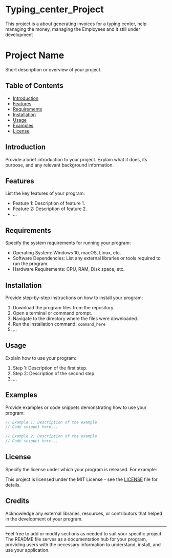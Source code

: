 # Typing_center_Project
This project is a about generating invoices for a typing center, help managing the money, managing the Employees and it still under development  

# Project Name

Short description or overview of your project.

## Table of Contents

- [Introduction](#introduction)
- [Features](#features)
- [Requirements](#requirements)
- [Installation](#installation)
- [Usage](#usage)
- [Examples](#examples)
- [License](#license)

## Introduction

Provide a brief introduction to your project. Explain what it does, its purpose, and any relevant background information.

## Features

List the key features of your program:

- Feature 1: Description of feature 1.
- Feature 2: Description of feature 2.
- ...

## Requirements

Specify the system requirements for running your program:

- Operating System: Windows 10, macOS, Linux, etc.
- Software Dependencies: List any external libraries or tools required to run the program.
- Hardware Requirements: CPU, RAM, Disk space, etc.

## Installation

Provide step-by-step instructions on how to install your program:

1. Download the program files from the repository.
2. Open a terminal or command prompt.
3. Navigate to the directory where the files were downloaded.
4. Run the installation command: `command_here`
5. ...

## Usage

Explain how to use your program:

1. Step 1: Description of the first step.
2. Step 2: Description of the second step.
3. ...

## Examples

Provide examples or code snippets demonstrating how to use your program:

```csharp
// Example 1: Description of the example
// Code snippet here...
```

```csharp
// Example 2: Description of the example
// Code snippet here...
```

## License

Specify the license under which your program is released. For example:

This project is licensed under the MIT License - see the [LICENSE](LICENSE) file for details.

## Credits

Acknowledge any external libraries, resources, or contributors that helped in the development of your program.

---

Feel free to add or modify sections as needed to suit your specific project. The README file serves as a documentation hub for your program, providing users with the necessary information to understand, install, and use your application.


